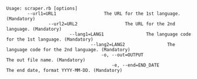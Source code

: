     Usage: scraper.rb [options]
            --url1=URL1                  The URL for the 1st language. (Mandatory)
                    --url2=URL2                  The URL for the 2nd language. (Mandatory)
                            --lang1=LANG1                The language code for the 1st language. (Mandatory)
                                    --lang2=LANG2                The language code for the 2nd language. (Mandatory)
                                        -o, --out=OUTPUT                 The out file name. (Mandatory)
                                            -e, --end=END_DATE               The end date, format YYYY-MM-DD. (Mandatory)
